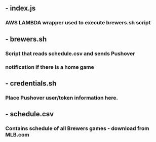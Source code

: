 ## - index.js                                                        
###      AWS LAMBDA wrapper used to execute brewers.sh script           
## - brewers.sh                                                        
###      Script that reads schedule.csv and sends Pushover              
###      notification if there is a home game                           
## - credentials.sh                                                    
###      Place Pushover user/token information here.                    
## - schedule.csv                                                      
###      Contains schedule of all Brewers games - download from MLB.com 
